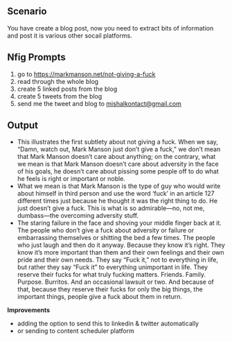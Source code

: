 ## Scenario

You have create a blog post, now you need to extract bits of information and post it is various other socail platforms.

## Nfig Prompts

1. go to  https://markmanson.net/not-giving-a-fuck
2. read through the whole blog
3. create 5 linked posts from the blog
4. create 5 tweets from the blog
5. send me the tweet and blog to mishalkontact@gmail.com

## Output

 - This illustrates the first subtlety about not giving a fuck. When we say, “Damn, watch out, Mark Manson just don’t give a fuck,” we don’t mean that Mark Manson doesn’t care about anything; on the contrary, what we mean is that Mark Manson doesn’t care about adversity in the face of his goals, he doesn’t care about pissing some people off to do what he feels is right or important or noble.
 - What we mean is that Mark Manson is the type of guy who would write about himself in third person and use the word ‘fuck’ in an article 127 different times just because he thought it was the right thing to do. He just doesn’t give a fuck. This is what is so admirable—no, not me, dumbass—the overcoming adversity stuff.
 - The staring failure in the face and shoving your middle finger back at it. The people who don’t give a fuck about adversity or failure or embarrassing themselves or shitting the bed a few times. The people who just laugh and then do it anyway. Because they know it’s right. They know it’s more important than them and their own feelings and their own pride and their own needs. They say “Fuck it,” not to everything in life, but rather they say “Fuck it” to everything unimportant in life. They reserve their fucks for what truly fucking matters. Friends. Family. Purpose. Burritos. And an occasional lawsuit or two. And because of that, because they reserve their fucks for only the big things, the important things, people give a fuck about them in return.

**Improvements**

- adding the option to send this to linkedin & twitter automatically
- or sending to content scheduler platform
